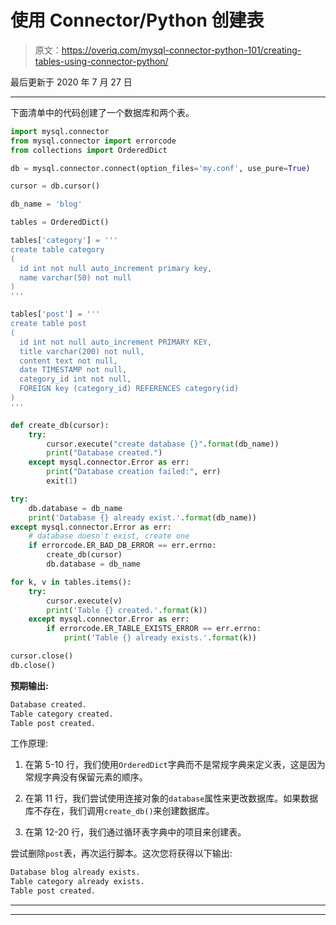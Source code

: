 # 使用 Connector/Python 创建表

> 原文：<https://overiq.com/mysql-connector-python-101/creating-tables-using-connector-python/>

最后更新于 2020 年 7 月 27 日

* * *

下面清单中的代码创建了一个数据库和两个表。

```py
import mysql.connector
from mysql.connector import errorcode
from collections import OrderedDict

db = mysql.connector.connect(option_files='my.conf', use_pure=True)

cursor = db.cursor()

db_name = 'blog'

tables = OrderedDict()

tables['category'] = '''
create table category
(
  id int not null auto_increment primary key,
  name varchar(50) not null
)
'''

tables['post'] = '''
create table post
(
  id int not null auto_increment PRIMARY KEY,
  title varchar(200) not null,
  content text not null,
  date TIMESTAMP not null,
  category_id int not null,
  FOREIGN key (category_id) REFERENCES category(id)
)
'''

def create_db(cursor):
    try:
        cursor.execute("create database {}".format(db_name))
        print("Database created.")
    except mysql.connector.Error as err:
        print("Database creation failed:", err)
        exit(1)

try:
    db.database = db_name
    print('Database {} already exist.'.format(db_name))
except mysql.connector.Error as err:
    # database doesn't exist, create one
    if errorcode.ER_BAD_DB_ERROR == err.errno:
        create_db(cursor)
        db.database = db_name

for k, v in tables.items():
    try:
        cursor.execute(v)
        print('Table {} created.'.format(k))
    except mysql.connector.Error as err:
        if errorcode.ER_TABLE_EXISTS_ERROR == err.errno:
            print('Table {} already exists.'.format(k))

cursor.close()
db.close()

```

**预期输出:**

```py
Database created.
Table category created.
Table post created.

```

工作原理:

1.  在第 5-10 行，我们使用`OrderedDict`字典而不是常规字典来定义表，这是因为常规字典没有保留元素的顺序。

2.  在第 11 行，我们尝试使用连接对象的`database`属性来更改数据库。如果数据库不存在，我们调用`create_db()`来创建数据库。

3.  在第 12-20 行，我们通过循环表字典中的项目来创建表。

尝试删除`post`表，再次运行脚本。这次您将获得以下输出:

```py
Database blog already exists.
Table category already exists.
Table post created.

```

* * *

* * *